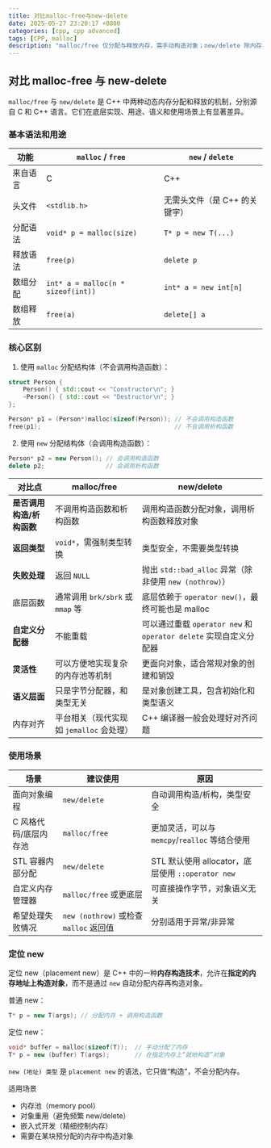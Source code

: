 ```yaml
---
title: 对比malloc-free与new-delete
date: 2025-05-27 23:20:17 +0800
categories: [cpp, cpp advanced]
tags: [CPP, malloc]
description: "malloc/free 仅分配与释放内存，需手动构造对象；new/delete 除内存管理外还调用构造与析构，更适合 C++ 面向对象编程。"
---
```

## 对比 malloc-free 与 new-delete

`malloc/free` 与 `new/delete` 是 C++ 中两种动态内存分配和释放的机制，分别源自 C 和 C++ 语言。它们在底层实现、用途、语义和使用场景上有显著差异。

### 基本语法和用途

| 功能     | `malloc` / `free`                  | `new` / `delete`              |
| -------- | ---------------------------------- | ----------------------------- |
| 来自语言 | C                                  | C++                           |
| 头文件   | `<stdlib.h>`                       | 无需头文件（是 C++ 的关键字） |
| 分配语法 | `void* p = malloc(size)`           | `T* p = new T(...)`           |
| 释放语法 | `free(p)`                          | `delete p`                    |
| 数组分配 | `int* a = malloc(n * sizeof(int))` | `int* a = new int[n]`         |
| 数组释放 | `free(a)`                          | `delete[] a`                  |

### 核心区别

1. 使用 `malloc` 分配结构体（不会调用构造函数）：

```cpp
struct Person {
    Person() { std::cout << "Constructor\n"; }
    ~Person() { std::cout << "Destructor\n"; }
};

Person* p1 = (Person*)malloc(sizeof(Person)); // 不会调用构造函数
free(p1);                                     // 不会调用析构函数
```

2. 使用 `new` 分配结构体（会调用构造函数）：

```cpp
Person* p2 = new Person(); // 会调用构造函数
delete p2;                 // 会调用析构函数
```

| 对比点                    | malloc/free                              | new/delete                                                        |
| ------------------------- | ---------------------------------------- | ----------------------------------------------------------------- |
| **是否调用构造/析构函数** | 不调用构造函数和析构函数                 | 调用构造函数分配对象，调用析构函数释放对象                        |
| **返回类型**              | `void*`，需强制类型转换                  | 类型安全，不需要类型转换                                          |
| **失败处理**              | 返回 `NULL`                              | 抛出 `std::bad_alloc` 异常（除非使用 `new (nothrow)`）            |
| 底层函数                  | 通常调用 `brk/sbrk` 或 `mmap` 等         | 底层依赖于 `operator new()`，最终可能也是 malloc                  |
| **自定义分配器**          | 不能重载                                 | 可以通过重载 `operator new` 和 `operator delete` 实现自定义分配器 |
| **灵活性**                | 可以方便地实现复杂的内存池等机制         | 更面向对象，适合常规对象的创建和销毁                              |
| **语义层面**              | 只是字节分配器，和类型无关               | 是对象创建工具，包含初始化和类型语义                              |
| 内存对齐                  | 平台相关（现代实现如 `jemalloc` 会处理） | C++ 编译器一般会处理好对齐问题                                    |

### 使用场景

| 场景                  | 建议使用                               | 原因                                              |
| --------------------- | -------------------------------------- | ------------------------------------------------- |
| 面向对象编程          | `new/delete`                           | 自动调用构造/析构，类型安全                       |
| C 风格代码/底层内存池 | `malloc/free`                          | 更加灵活，可以与 `memcpy`/`realloc` 等结合使用    |
| STL 容器内部分配      | `new/delete`                           | STL 默认使用 allocator，底层使用 `::operator new` |
| 自定义内存管理器      | `malloc/free` 或更底层                 | 可直接操作字节，对象语义无关                      |
| 希望处理失败情况      | `new (nothrow)` 或检查 `malloc` 返回值 | 分别适用于异常/非异常                             |

### 定位 new

定位 new（placement new）是 C++ 中的一种**内存构造技术**，允许在**指定的内存地址上构造对象**，而不是通过 `new` 自动分配内存再构造对象。

普通 new：

```cpp
T* p = new T(args); // 分配内存 + 调用构造函数
```

定位 new：

```cpp
void* buffer = malloc(sizeof(T));  // 手动分配了内存
T* p = new (buffer) T(args);       // 在指定内存上“就地构造”对象
```

`new (地址) 类型` 是 `placement new` 的语法，它只做“构造”，不会分配内存。

适用场景

- 内存池（memory pool）
- 对象重用（避免频繁 new/delete）
- 嵌入式开发（精细控制内存）
- 需要在某块预分配的内存中构造对象

